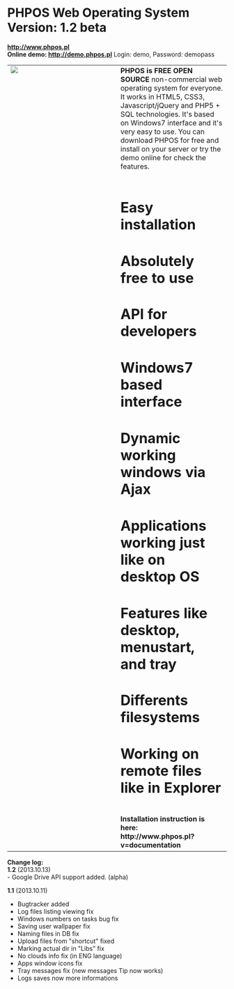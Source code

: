 PHPOS Web Operating System<br>Version: 1.2 beta
====
<b>http://www.phpos.pl</b>  <br><b>Online demo: http://demo.phpos.pl</b> Login: demo, Password: demopass<br>

<table>
<tr>
<td width=50% valign=top>
<img src="http://phpos.pl/github/logo.jpg" />
</td>

<td width=50% valign=top>
<b>PHPOS is FREE OPEN SOURCE</b> non-commercial web operating system for everyone. 
It works in HTML5, CSS3, Javascript/jQuery and PHP5 + SQL technologies. 
It's based on Windows7 interface and it's very easy to use. 
You can download PHPOS for free and install on your server or try the demo online for check the features.<br><br>

# Easy installation<br>
# Absolutely free to use<br>
# API for developers<br>
# Windows7 based interface<br>
# Dynamic working windows via Ajax<br>
# Applications working just like on desktop OS<br>
# Features like desktop, menustart, and tray<br>
# Differents filesystems<br>
# Working on remote files like in Explorer<br>
<br>
<b>Installation instruction is here:<br> http://www.phpos.pl?v=documentation</b>
</td>
</tr>
</table>
<b>Change log:</b><br>
<b>1.2</b> (2013.10.13)
<br>
- Google Drive API support added. (alpha)

<b>1.1</b> (2013.10.11)
<br>
- Bugtracker added<br>
- Log files listing viewing fix<br>
- Windows numbers on tasks bug fix<br>
- Saving user wallpaper fix<br>
- Naming files in DB fix<br>
- Upload files from "shortcut" fixed<br>
- Marking actual dir in "Libs" fix<br>
- No clouds info fix (in ENG language)<br>
- Apps window icons fix<br>
- Tray messages fix (new messages Tip now works)<br>
- Logs saves now more informations

